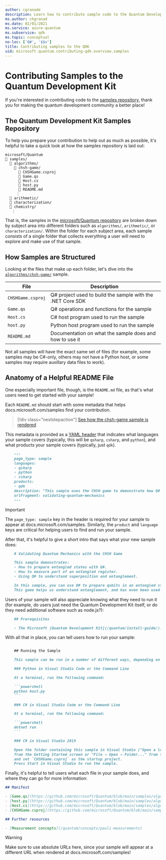 ```yaml
---
author: cgranade
description: Learn how to contribute sample code to the Quantum Development Kit (QDK).
ms.author: chgranad
ms.date: 02/01/2021
ms.service: azure-quantum
ms.subservice: qdk
ms.topic: conceptual
no-loc: ['Q#', '$$v']
title: Contributing samples to the QDK
uid: microsoft.quantum.contributing-qdk.overview.samples
---
```


# Contributing Samples to the Quantum Development Kit

If you're interested in contributing code to the [samples repository](https://github.com/Microsoft/Quantum), thank you for making the quantum development community a better place!

## The Quantum Development Kit Samples Repository

To help you prepare your contribution to help out as much as possible, it's helpful to take a quick look at how the samples repository is laid out:

```plaintext
microsoft/Quantum
📁 samples/
  📁 algorithms/
    📁 chsh-game/
      📝 CHSHGame.csproj
      📝 Game.qs
      📝 Host.cs
      📝 host.py
      📝 README.md
     ⋮
  📁 arithmetic/
  📁 characterization/
  📁 chemistry/
   ⋮
```

That is, the samples in the [microsoft/Quantum repository](https://github.com/microsoft/Quantum) are broken down by subject area into different folders such as `algorithms/`, `arithmetic/`, or `characterization/`.
Within the folder for each subject area, each sample consists of a single folder that collects everything a user will need to explore and make use of that sample.

## How Samples are Structured

Looking at the files that make up each folder, let's dive into the [`algorithms/chsh-game/`](https://github.com/microsoft/Quantum/tree/main/samples/algorithms/chsh-game) sample.

| File              | Description                                                |
|-------------------|------------------------------------------------------------|
| `CHSHGame.csproj` | Q# project used to build the sample with the .NET Core SDK |
| `Game.qs`         | Q# operations and functions for the sample                 |
| `Host.cs`         | C# host program used to run the sample                     |
| `host.py`         | Python host program used to run the sample                 |
| `README.md`       | Documentation on what the sample does and how to use it    |

Not all samples will have the exact same set of files (for example, some samples may be C#-only, others may not have a Python host, or some samples may require auxillary data files to work).

## Anatomy of a Helpful README File

One especially important file, though, is the `README.md` file, as that's what users need to get started with your sample!

Each `README.md` should start with some metadata that helps docs.microsoft.com/samples find your contribution.

> [!div class="nextstepaction"]
> [See how the chsh-game sample is rendered](/samples/microsoft/quantum/validating-quantum-mechanics/)

This metadata is provided as a [YAML header](https://dotnet.github.io/docfx/spec/docfx_flavored_markdown.html#yaml-header) that indicates what languages your sample covers (typically, this will be `qsharp`, `csharp`, and `python`), and what products your sample covers (typically, just `qdk`).

```markdown
    ---
    page_type: sample
    languages:
    - qsharp
    - python
    - csharp
    products:
    - qdk
    description: "This sample uses the CHSH game to demonstrate how Q# programs can be used to prepare and work with entanglement."
    urlFragment: validating-quantum-mechanics
    ---
```

> [!IMPORTANT]
> The `page_type: sample` key in the header is required for your sample to appear at docs.microsoft.com/samples.
> Similarly, the `product` and `language` keys are critical for helping users to find and run your sample.

After that, it's helpful to give a short intro that says what your new sample does:

```markdown
    # Validating Quantum Mechanics with the CHSH Game

    This sample demonstrates:
    - How to prepare entangled states with Q#.
    - How to measure part of an entangled register.
    - Using Q# to understand superposition and entanglement.

    In this sample, you can use Q# to prepare qubits in an entangled state, and to check that measuring these qubits lets you win a game known as the _CHSH game_ more often than you can without entanglement.
    This game helps us understand entanglement, and has even been used experimentally to help test that the universe really is quantum mechanical in nature.
```

Users of your sample will also appreciate knowing what they need to run it (for example, do users just need the Quantum Development Kit itself, or do they need additional software such as node.js?):

```markdown
    ## Prerequisites

    - The Microsoft [Quantum Development Kit](/quantum/install-guide/).

```

With all that in place, you can tell users how to run your sample:

```markdown

    ## Running the Sample

    This sample can be run in a number of different ways, depending on your preferred environment.

    ### Python in Visual Studio Code or the Command Line

    At a terminal, run the following command:

    ```powershell
    python host.py
    ```

    ### C# in Visual Studio Code or the Command Line

    At a terminal, run the following command:

    ```powershell
    dotnet run
    ```

    ### C# in Visual Studio 2019

    Open the folder containing this sample in Visual Studio ("Open a local folder"
    from the Getting Started screen or "File → Open → Folder..." from the menu bar)
    and set `CHSHGame.csproj` as the startup project. 
    Press Start in Visual Studio to run the sample. 
```

Finally, it's helpful to tell users what each file in your sample does, and where they can go for more information:

```markdown
## Manifest

- [Game.qs](https://github.com/microsoft/Quantum/blob/main/samples/algorithms/chsh-game/Game.qs): Q# code implementing the game.
- [host.py](https://github.com/microsoft/Quantum/blob/main/samples/algorithms/chsh-game/host.py): Python host program to call into the Q# sample.
- [Host.cs](https://github.com/microsoft/Quantum/blob/main/samples/algorithms/chsh-game/Host.cs): C# code to call the operations defined in Q#.
- [CHSHGame.csproj](https://github.com/microsoft/Quantum/blob/main/samples/algorithms/chsh-game/CHSHGame.csproj): Main C# project for the sample.

## Further resources

- [Measurement concepts](/quantum/concepts/pauli-measurements)
```

> [!WARNING]
> Make sure to use absolute URLs here, since your sample will appear at a different URL when rendered at docs.microsoft.com/samples!
